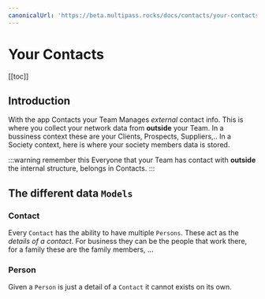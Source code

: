 ```yaml
---
canonicalUrl: 'https://beta.multipass.rocks/docs/contacts/your-contacts.html'
---
```

# Your Contacts 

[[toc]]

## Introduction 

With the app Contacts your Team Manages *external* contact info. This is where you collect your network data from **outside** your Team. In a bussiness context these are your Clients, Prospects, Suppliers,.. In a Society context, here is where your society members data is stored.


:::warning remember this
Everyone that your Team has contact with **outside** the internal structure, belongs in Contacts.
:::

## The different data `Models`
### Contact
Every `Contact` has the ability to have multiple `Persons`. These act as the _details of a contact_. For business they can be the people that work there, for a family these are the family members, ...

### Person
Given a `Person` is just a detail of a `Contact` it cannot exists on its own.
